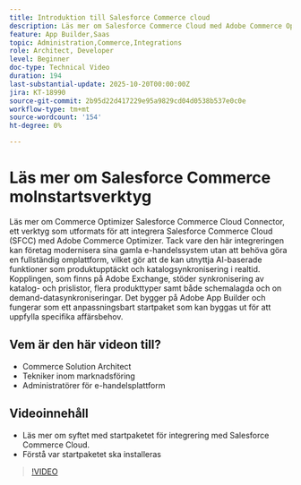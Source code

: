 ```yaml
---
title: Introduktion till Salesforce Commerce cloud
description: Läs mer om Salesforce Commerce Cloud med Adobe Commerce Optimizer Using the SFC Connector.
feature: App Builder,Saas
topic: Administration,Commerce,Integrations
role: Architect, Developer
level: Beginner
doc-type: Technical Video
duration: 194
last-substantial-update: 2025-10-20T00:00:00Z
jira: KT-18990
source-git-commit: 2b95d22d417229e95a9829cd04d0538b537e0c0e
workflow-type: tm+mt
source-wordcount: '154'
ht-degree: 0%

---
```



# Läs mer om Salesforce Commerce molnstartsverktyg

Läs mer om Commerce Optimizer Salesforce Commerce Cloud Connector, ett verktyg som utformats för att integrera Salesforce Commerce Cloud (SFCC) med Adobe Commerce Optimizer. Tack vare den här integreringen kan företag modernisera sina gamla e-handelssystem utan att behöva göra en fullständig omplattform, vilket gör att de kan utnyttja AI-baserade funktioner som produktupptäckt och katalogsynkronisering i realtid. Kopplingen, som finns på Adobe Exchange, stöder synkronisering av katalog- och prislistor, flera produkttyper samt både schemalagda och on demand-datasynkroniseringar. Det bygger på Adobe App Builder och fungerar som ett anpassningsbart startpaket som kan byggas ut för att uppfylla specifika affärsbehov.

## Vem är den här videon till?

* Commerce Solution Architect
* Tekniker inom marknadsföring
* Administratörer för e-handelsplattform

## Videoinnehåll

* Läs mer om syftet med startpaketet för integrering med Salesforce Commerce Cloud.
* Förstå var startpaketet ska installeras

>[!VIDEO](https://video.tv.adobe.com/v/3476017?captions=swe&learn=on)
